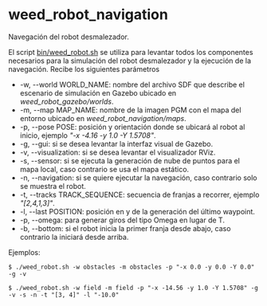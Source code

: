 # weed_robot_navigation

Navegación del robot desmalezador.

El script [bin/weed_robot.sh](bin/weed_robot.sh) se utiliza para levantar todos los componentes necesarios para la simulación del robot desmalezador y la ejecución de la navegación. Recibe los siguientes parámetros
* -w, --world WORLD_NAME: nombre del archivo SDF que describe el escenario de simulación en Gazebo ubicado en *weed_robot_gazebo/worlds*.
* -m, --map MAP_NAME: nombre de la imagen PGM con el mapa del entorno ubicado en *weed_robot_navigation/maps*.
* -p, --pose POSE: posición y orientación donde se ubicará al robot al inicio, ejemplo *"-x -4.16 -y 1.0 -Y 1.5708"*.
* -g, --gui: si se desea levantar la interfaz visual de Gazebo.
* -v, --visualization: si se desea levantar el visualizador RViz.
* -s, --sensor: si se ejecuta la generación de nube de puntos para el mapa local, caso contrario se usa el mapa estático.
* -n, --navigation: si se quiere ejecutar la navegación, caso contrario solo se muestra el robot.
* -t, --tracks TRACK_SEQUENCE: secuencia de franjas a recorrer, ejemplo *"[2,4,1,3]"*.
* -l, --last POSITION: posición en y de la generación del último waypoint.
* -p, --omega: para generar giros del tipo Omega en lugar de T.
* -b, --bottom: si el robot inicia la primer franja desde abajo, caso contrario la iniciará desde arriba.

Ejemplos:

```
$ ./weed_robot.sh -w obstacles -m obstacles -p "-x 0.0 -y 0.0 -Y 0.0" -g -v
```

```
$ ./weed_robot.sh -w field -m field -p "-x -14.56 -y 1.0 -Y 1.5708" -g -v -s -n -t "[3, 4]" -l "-10.0"
```


